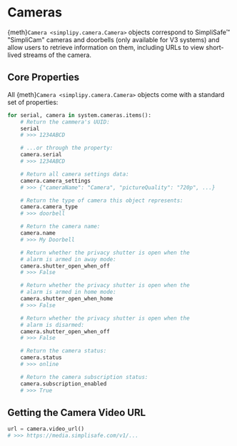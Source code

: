# Cameras

{meth}`Camera <simplipy.camera.Camera>` objects correspond to SimpliSafe™ "SimpliCam"
cameras and doorbells (only available for V3 systems) and allow users to retrieve
information on them, including URLs to view short-lived streams of the camera.

## Core Properties

All {meth}`Camera <simplipy.camera.Camera>` objects come with a standard set of properties:

```python
for serial, camera in system.cameras.items():
    # Return the cammera's UUID:
    serial
    # >>> 1234ABCD

    # ...or through the property:
    camera.serial
    # >>> 1234ABCD

    # Return all camera settings data:
    camera.camera_settings
    # >>> {"cameraName": "Camera", "pictureQuality": "720p", ...}

    # Return the type of camera this object represents:
    camera.camera_type
    # >>> doorbell

    # Return the camera name:
    camera.name
    # >>> My Doorbell

    # Return whether the privacy shutter is open when the
    # alarm is armed in away mode:
    camera.shutter_open_when_off
    # >>> False

    # Return whether the privacy shutter is open when the
    # alarm is armed in home mode:
    camera.shutter_open_when_home
    # >>> False

    # Return whether the privacy shutter is open when the
    # alarm is disarmed:
    camera.shutter_open_when_off
    # >>> False

    # Return the camera status:
    camera.status
    # >>> online

    # Return the camera subscription status:
    camera.subscription_enabled
    # >>> True
```

## Getting the Camera Video URL

```python
url = camera.video_url()
# >>> https://media.simplisafe.com/v1/...
```
